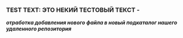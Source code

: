 ### TEST TEXT: ЭТО НЕКИЙ ТЕСТОВЫЙ ТЕКСТ -
***отработка добавления нового файла в новый подкаталог нашего удаленного репозитория***

